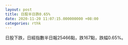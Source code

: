 ```yaml
---
layout: post
title: 日股半日跌0.65%
date: 2020-11-20 11:07:15.000000000 +08:00
categories: rthk
---
```


日股下跌，日經指數半日報25466點，跌167點，跌幅0.65%。
